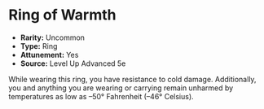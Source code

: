 # Ring of Warmth

- **Rarity:** Uncommon
- **Type:** Ring
- **Attunement:** Yes
- **Source:** Level Up Advanced 5e

While wearing this ring, you have resistance to cold damage. Additionally, you and anything you are wearing or carrying remain unharmed by temperatures as low as –50° Fahrenheit (–46° Celsius).

